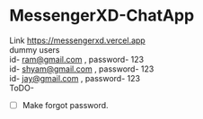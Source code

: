 # MessengerXD-ChatApp
Link  https://messengerxd.vercel.app<br />
dummy users<br />
id- ram@gmail.com , password- 123<br />
id- shyam@gmail.com , password- 123<br />
id- jay@gmail.com , password- 123<br />
ToDO-
- [ ] Make forgot password.
